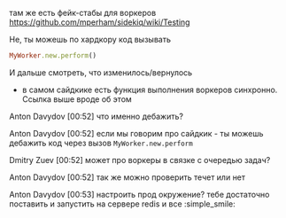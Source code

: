 там же есть фейк-стабы для воркеров https://github.com/mperham/sidekiq/wiki/Testing

Не, ты можешь по хардкору код вызывать

``` ruby
MyWorker.new.perform()
```

И дальше смотреть, что изменилось/вернулось
+ в самом сайдкике есть функция выполнения воркеров синхронно. Ссылка выше вроде об этом

Anton Davydov [00:52] 
что именно дебажить?

Anton Davydov [00:52]
если мы говорим про сайдкик - ты можешь дебажить код через вызов `MyWorker.new.perform`

Dmitry Zuev [00:52] 
может про воркеры в связке с очередью задач?

Anton Davydov [00:52] 
так же можно проверить течет или нет

Anton Davydov [00:53]
настроить прод окружение? тебе достаточно поставить и запустить на сервере redis и все :simple_smile:
